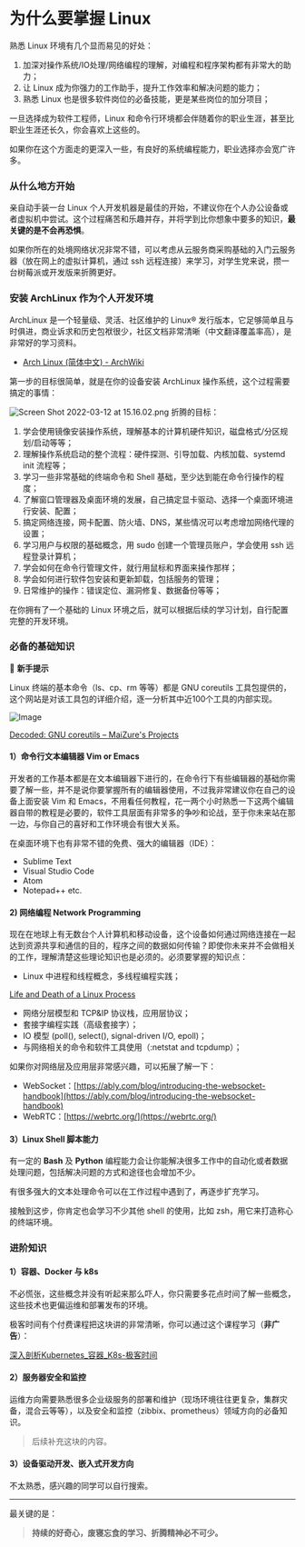 # 为什么要掌握 Linux

熟悉 Linux 环境有几个显而易见的好处：

1. 加深对操作系统/IO处理/网络编程的理解，对编程和程序架构都有非常大的助力；
2. 让 Linux 成为你强力的工作助手，提升工作效率和解决问题的能力；
3. 熟悉 Linux 也是很多软件岗位的必备技能，更是某些岗位的加分项目；

一旦选择成为软件工程师，Linux 和命令行环境都会伴随着你的职业生涯，甚至比职业生涯还长久，你会喜欢上这些的。

如果你在这个方面走的更深入一些，有良好的系统编程能力，职业选择亦会宽广许多。

### 从什么地方开始

亲自动手装一台 Linux 个人开发机器是最佳的开始，不建议你在个人办公设备或者虚拟机中尝试。这个过程痛苦和乐趣并存，并将学到比你想象中要多的知识，**最关键的是不会再恐惧**。

如果你所在的处境网络状况非常不错，可以考虑从云服务商采购基础的入门云服务器（放在网上的虚拟计算机，通过 ssh 远程连接）来学习，对学生党来说，攒一台树莓派或开发版来折腾更好。

### 安装 ArchLinux 作为个人开发环境

ArchLinux 是一个轻量级、灵活、社区维护的 Linux® 发行版本，它足够简单且与时俱进，商业诉求和历史包袱很少，社区文档非常清晰（中文翻译覆盖率高），是非常好的学习资料。

- [Arch Linux (简体中文) - ArchWiki](https://wiki.archlinux.org/title/Arch_Linux_(%E7%AE%80%E4%BD%93%E4%B8%AD%E6%96%87))

第一步的目标很简单，就是在你的设备安装 ArchLinux 操作系统，这个过程需要搞定的事情：

![Screen Shot 2022-03-12 at 15.16.02.png](https://res.craft.do/user/full/cfe4d8ac-b1b3-3abe-9e76-468303587884/doc/125711BA-D177-4402-BF5E-06357B516253/2C3C6E6A-64F5-44A5-803B-7CE7770B5B70_2/gAvv4RfktxEDxRHKUuFZ961wHx6JaALvZaqCK9IiCDkz/Screen%20Shot%202022-03-12%20at%2015.16.02.png)
折腾的目标：
1. 学会使用镜像安装操作系统，理解基本的计算机硬件知识，磁盘格式/分区规划/启动等等；
2. 理解操作系统启动的整个流程：硬件探测、引导加载、内核加载、systemd init 流程等；
3. 学习一些非常基础的终端命令和 Shell 基础，至少达到能在命令行操作的程度；
4. 了解窗口管理器及桌面环境的发展，自己搞定显卡驱动、选择一个桌面环境进行安装、配置；
5. 搞定网络连接，网卡配置、防火墙、DNS，某些情况可以考虑增加网络代理的设置；
6. 学习用户与权限的基础概念，用 sudo 创建一个管理员账户，学会使用 ssh 远程登录计算机；
7. 学会如何在命令行管理文件，就行用鼠标和界面来操作那样；
8. 学会如何进行软件包安装和更新卸载，包括服务的管理；
9. 日常维护的操作：错误定位、漏洞修复、数据备份等等；

在你拥有了一个基础的 Linux 环境之后，就可以根据后续的学习计划，自行配置完整的开发环境。

### 必备的基础知识

📌 **新手提示**

Linux 终端的基本命令（ls、cp、rm 等等）都是 GNU coreutils 工具包提供的，这个网站是对该工具包的详细介绍，逐一分析其中近100个工具的内部实现。

![Image](http://images.phab.xyz/basic_command.png)

[Decoded: GNU coreutils – MaiZure's Projects](http://www.maizure.org/projects/decoded-gnu-coreutils/index.html)

#### 1）命令行文本编辑器 Vim or Emacs

开发者的工作基本都是在文本编辑器下进行的，在命令行下有些编辑器的基础你需要了解一些，并不是说你要掌握所有的编辑器使用，不过我非常建议你在自己的设备上面安装 Vim 和 Emacs，不用看任何教程，花一两个小时熟悉一下这两个编辑器自带的教程是必要的，软件工具层面有非常多的争吵和论战，至于你未来站在那一边，与你自己的喜好和工作环境会有很大关系。

在桌面环境下也有非常不错的免费、强大的编辑器（IDE）：

- Sublime Text
- Visual Studio Code
- Atom
- Notepad++ etc.

#### 2) 网络编程 Network Programming

现在在地球上有无数台个人计算机和移动设备，这个设备如何通过网络连接在一起达到资源共享和通信的目的，程序之间的数据如何传输？即使你未来并不会做相关的工作，理解清楚这些理论知识也是必须的。必须要掌握的知识点：

- Linux 中进程和线程概念，多线程编程实践；

[Life and Death of a Linux Process](https://natanyellin.com/posts/life-and-death-of-a-linux-process/)

- 网络分层模型和 TCP&IP 协议栈，应用层协议；
- 套接字编程实践（高级套接字）；
- IO 模型 (poll(), select(), signal-driven I/O, epoll)；
- 与网络相关的命令和软件工具使用（:netstat and tcpdump）；

如果你对网络层及应用层非常感兴趣，可以拓展了解一下：

- WebSocket：[https://ably.com/blog/introducing-the-websocket-handbook](https://ably.com/blog/introducing-the-websocket-handbook)
- WebRTC：[https://webrtc.org/](https://webrtc.org/)

#### 3）Linux Shell 脚本能力

有一定的 **Bash** 及 **Python** 编程能力会让你能解决很多工作中的自动化或者数据处理问题，包括解决问题的方式和途径也会增加不少。

有很多强大的文本处理命令可以在工作过程中遇到了，再逐步扩充学习。

接触到这步，你肯定也会学习不少其他 shell 的使用，比如 zsh，用它来打造称心的终端环境。

### 进阶知识

#### 1）容器、Docker 与 k8s

不必慌张，这些概念并没有听起来那么吓人，你只需要多花点时间了解一些概念，这些技术也更偏运维和部署发布的环境。

极客时间有个付费课程把这块讲的非常清晰，你可以通过这个课程学习（**非广告**）：

[深入剖析Kubernetes_容器_K8s-极客时间](https://time.geekbang.org/column/intro/116)

#### 2）服务器安全和监控

运维方向需要熟悉很多企业级服务的部署和维护（现场环境往往更复杂，集群灾备，混合云等等），以及安全和监控（zibbix、prometheus）领域方向的必备知识。

> 后续补充这块的内容。

#### 3）设备驱动开发、嵌入式开发方向

不太熟悉，感兴趣的同学可以自行搜索。

---

最关键的是：

> **持续的好奇心，废寝忘食的学习、折腾精神必不可少。**